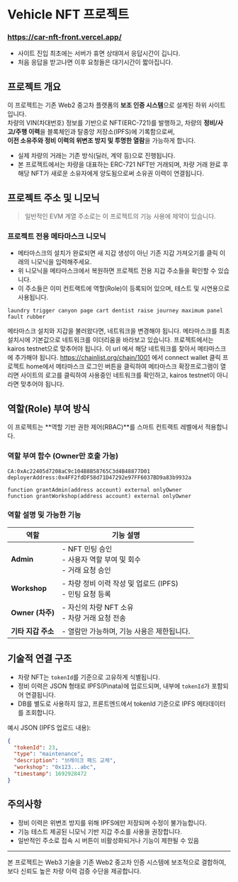 # Vehicle NFT 프로젝트

### https://car-nft-front.vercel.app/

- 사이트 진입 최초에는 서버가 휴면 상태여서 응답시간이 깁니다.
- 처음 응답을 받고나면 이후 요청들은 대기시간이 짧아집니다.

## 프로젝트 개요

이 프로젝트는 기존 Web2 중고차 플랫폼의 **보조 인증 시스템**으로 설계된 하위 사이트입니다.  
차량의 VIN(차대번호) 정보를 기반으로 NFT(ERC-721)를 발행하고, 차량의 **정비/사고/주행 이력**을 블록체인과 탈중앙 저장소(IPFS)에 기록함으로써,  
**이전 소유주와 정비 이력의 위변조 방지 및 투명한 열람**을 가능하게 합니다.

- 실제 차량의 거래는 기존 방식(딜러, 계약 등)으로 진행됩니다.
- 본 프로젝트에서는 차량을 대표하는 ERC-721 NFT만 거래되며, 차량 거래 완료 후 해당 NFT가 새로운 소유자에게 양도됨으로써 소유권 이력이 연결됩니다.

## 프로젝트 주소 및 니모닉

>  일반적인 EVM 계열 주소로는 이 프로젝트의 기능 사용에 제약이 있습니다.

### 프로젝트 전용 메타마스크 니모닉
- 메타마스크의 설치가 완료되면 새 지갑 생성이 아닌 기존 지갑 가져오기를 클릭 이래의 니모닉을 입력해주세요.
- 위 니모닉을 메타마스크에서 복원하면 프로젝트 전용 지갑 주소들을 확인할 수 있습니다.
- 이 주소들은 이미 컨트랙트에 역할(Role)이 등록되어 있으며, 테스트 및 시연용으로 사용됩니다.

```
laundry trigger canyon page cart dentist raise journey maximum panel fault rubber
```

메타마스크 설치와 지갑을 불러왔다면, 네트워크을 변경해야 됩니다. 메타마스크를 최초 설치시에 기본값으로 네트워크를 이더리움을 바라보고 있습니다.
프로젝트에서는 kairos testnet으로 맞추어야 됩니다. 
이 url 에서 해당 네트워크를 찾아서 메타마스크에 추가해야 됩니다. https://chainlist.org/chain/1001   에서 connect wallet 클릭
프로젝트 home에서 메타마스크 로그인 버튼을 클릭하여 메타마스크 확장프로그램이 열리면 사이트의 로고를 클릭하여 사용중인 네트워크를 확인하고,
kairos testnet이 아니라면 맞추어야 됩니다.

## 역할(Role) 부여 방식

이 프로젝트는 **역할 기반 권한 제어(RBAC)**를 스마트 컨트랙트 레벨에서 적용합니다.

### 역할 부여 함수 (Owner만 호출 가능)

```
CA:0xAc22405d7208aC9c104B8B58765C3d4B48877D01
deployerAddress:0x4FF2fdDF58d71D47292e97FF6037BD9a83b9932a

function grantAdmin(address account) external onlyOwner
function grantWorkshop(address account) external onlyOwner
```

### 역할 설명 및 가능한 기능

| 역할 | 기능 설명 |
|------|-----------|
| **Admin** | - NFT 민팅 승인<br> - 사용자 역할 부여 및 회수<br> - 거래 요청 승인 |
| **Workshop** | - 차량 정비 이력 작성 및 업로드 (IPFS)<br> - 민팅 요청 등록 |
| **Owner (차주)** | - 자신의 차량 NFT 소유<br> - 차량 거래 요청 전송 |
| **기타 지갑 주소** | - 열람만 가능하며, 기능 사용은 제한됩니다. |

## 기술적 연결 구조

- 차량 NFT는 `tokenId`를 기준으로 고유하게 식별됩니다.
- 정비 이력은 JSON 형태로 IPFS(Pinata)에 업로드되며, 내부에 `tokenId`가 포함되어 연결됩니다.
- DB를 별도로 사용하지 않고, 프론트엔드에서 tokenId 기준으로 IPFS 메타데이터를 조회합니다.

예시 JSON (IPFS 업로드 내용):

```json
{
  "tokenId": 23,
  "type": "maintenance",
  "description": "브레이크 패드 교체",
  "workshop": "0x123...abc",
  "timestamp": 1692928472
}
```

## 주의사항

- 정비 이력은 위변조 방지를 위해 IPFS에만 저장되며 수정이 불가능합니다.
- 기능 테스트 제공된 니모닉 기반 지갑 주소를 사용을 권장합니다.
- 일반적인 주소로 접속 시 버튼이 비활성화되거나 기능이 제한될 수 있음

---

본 프로젝트는 Web3 기술을 기존 Web2 중고차 인증 시스템에 보조적으로 결합하여,  
보다 신뢰도 높은 차량 이력 검증 수단을 제공합니다.
